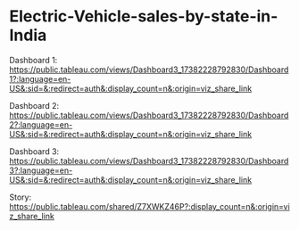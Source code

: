 # Electric-Vehicle-sales-by-state-in-India

Dashboard 1: https://public.tableau.com/views/Dashboard3_17382228792830/Dashboard1?:language=en-US&:sid=&:redirect=auth&:display_count=n&:origin=viz_share_link

Dashboard 2: https://public.tableau.com/views/Dashboard3_17382228792830/Dashboard2?:language=en-US&:sid=&:redirect=auth&:display_count=n&:origin=viz_share_link

Dashboard 3: https://public.tableau.com/views/Dashboard3_17382228792830/Dashboard3?:language=en-US&:sid=&:redirect=auth&:display_count=n&:origin=viz_share_link

Story: https://public.tableau.com/shared/Z7XWKZ46P?:display_count=n&:origin=viz_share_link
